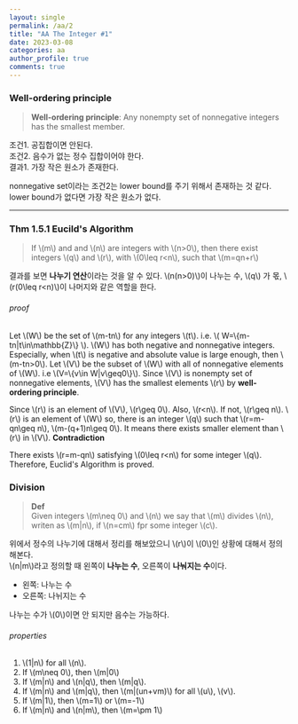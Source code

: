 ```yaml
---
layout: single
permalink: /aa/2
title: "AA The Integer #1"
date: 2023-03-08
categories: aa
author_profile: true
comments: true
---
```


### Well-ordering principle

> **Well-ordering principle**: Any nonempty set of nonnegative integers has the smallest member.

조건1. 공집합이면 안된다.  
조건2. 음수가 없는 정수 집합이어야 한다.  
결과1. 가장 작은 원소가 존재한다.

nonnegative set이라는 조건2는 lower bound를 주기 위해서 존재하는 것 같다. lower bound가 없다면 가장 작은 원소가 없다.

---

### Thm 1.5.1 Eucild's Algorithm

> If \\(m\\) and and \\(n\\) are integers with \\(n>0\\), then there exist integers \\(q\\) and \\(r\\), with \\(0\leq r<n\\), such that \\(m=qn+r\\)

결과를 보면 **나누기 연산**이라는 것을 알 수 있다. \\(n(n>0)\\)이 나누는 수, \\(q\\) 가 몫, \\(r(0\leq r<n)\\)이 나머지와 같은 역할을 한다.

###### proof

Let \\(W\\) be the set of \\(m-tn\\) for any integers \\(t\\). i.e. \\( W=\\{m-tn\|t\in\mathbb{Z}\\} \\). \\(W\\) has both negative and nonnegative integers. Especially, when \\(t\\) is negative and absolute value is large enough, then \\(m-tn>0\\). Let \\(V\\) be the subset of \\(W\\) with all of nonnegative elements of \\(W\\). i.e \\(V=\\{v\in W\|v\geq0\\}\\). Since \\(V\\) is nonempty set of nonnegative elements, \\(V\\) has the smallest elements \\(r\\) by **well-ordering principle**.  

Since \\(r\\) is an element of \\(V\\), \\(r\geq 0\\). Also, \\(r<n\\). If not, \\(r\geq n\\). \\(r\\) is an element of \\(W\\) so, there is an integer \\(q\\) such that \\(r=m-qn\geq n\\), \\(m-(q+1)n\geq 0\\). It means there exists smaller element than \\(r\\) in \\(V\\). **Contradiction**

There exists \\(r=m-qn\\) satisfying \\(0\leq r<n\\) for some integer \\(q\\). Therefore, Euclid's Algorithm is proved.

### Division

> **Def**  
> Given integers \\(m\neq 0\\) and \\(n\\) we say that \\(m\\) divides \\(n\\), writen as \\(m\|n\\), if \\(n=cm\\) fpr some integer \\(c\\).

위에서 정수의 나누기에 대해서 정리를 해보았으니 \\(r\\)이 \\(0\\)인 상황에 대해서 정의해본다.  
\\(n\|m\\)라고 정의할 때 왼쪽이 **나누는 수**, 오른쪽이 **나눠지는 수**이다.
- 왼쪽: 나누는 수
- 오른쪽: 나뉘지는 수

나누는 수가 \\(0\\)이면 안 되지만 음수는 가능하다.

###### properties

1.  \\(1\|n\\) for all \\(n\\).
2.  If \\(m\neq 0\\), then \\(m\|0\\)
3.  If \\(m\|n\\) and \\(n\|q\\), then \\(m\|q\\).
4.  If \\(m\|n\\) and \\(m\|q\\), then \\(m\|(un+vm)\\) for all \\(u\\), \\(v\\). 
5.  If \\(m\|1\\), then \\(m=1\\) or \\(m=-1\\)
6.  If \\(m\|n\\) and \\(n\|m\\), then \\(m=\pm 1\\)